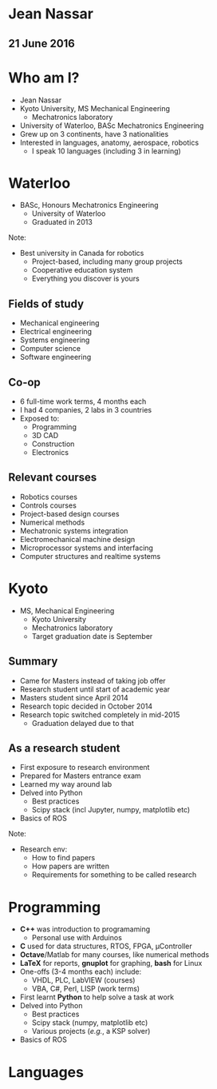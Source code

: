 # Jean Nassar
## 21 June 2016



# Who am I?
- Jean Nassar
- Kyoto University, MS Mechanical Engineering
  - Mechatronics laboratory
- University of Waterloo, BASc Mechatronics Engineering 
- Grew up on 3 continents, have 3 nationalities
- Interested in languages, anatomy, aerospace, robotics
  - I speak 10 languages (including 3 in learning)



# Waterloo
- BASc, Honours Mechatronics Engineering
  - University of Waterloo
  - Graduated in 2013

Note:
- Best university in Canada for robotics
  - Project-based, including many group projects
  - Cooperative education system
  - Everything you discover is yours


## Fields of study
- Mechanical engineering
- Electrical engineering
- Systems engineering
- Computer science
- Software engineering


## Co-op
- 6 full-time work terms, 4 months each
- I had 4 companies, 2 labs in 3 countries
- Exposed to:
  - Programming
  - 3D CAD
  - Construction
  - Electronics


## Relevant courses
- Robotics courses
- Controls courses
- Project-based design courses
- Numerical methods
- Mechatronic systems integration
- Electromechanical machine design
- Microprocessor systems and interfacing
- Computer structures and realtime systems



# Kyoto
- MS, Mechanical Engineering 
  - Kyoto University
  - Mechatronics laboratory
  - Target graduation date is September


## Summary
- Came for Masters instead of taking job offer
- Research student until start of academic year
- Masters student since April 2014
- Research topic decided in October 2014
- Research topic switched completely in mid-2015
  - Graduation delayed due to that <!-- .element: class="fragment" -->


## As a research student
- First exposure to research environment
- Prepared for Masters entrance exam
- Learned my way around lab
- Delved into Python
  - Best practices
  - Scipy stack (incl Jupyter, numpy, matplotlib etc)
- Basics of ROS

Note:
- Research env:
  - How to find papers
  - How papers are written
  - Requirements for something to be called research



# Programming
- **C++** was introduction to programaming
  - Personal use with Arduinos
- **C** used for data structures, RTOS, FPGA, µController
- **Octave**/Matlab for many courses, like numerical methods
- **LaTeX** for reports, **gnuplot** for graphing, **bash** for Linux
- One-offs (3-4 months each) include:
  - VHDL, PLC, LabVIEW (courses) 
  - VBA, C#, Perl, LISP (work terms)
- First learnt **Python** to help solve a task at work
- Delved into Python
  - Best practices
  - Scipy stack (numpy, matplotlib etc)
  - Various projects (*e.g.*, a KSP solver)
- Basics of ROS



# Languages
